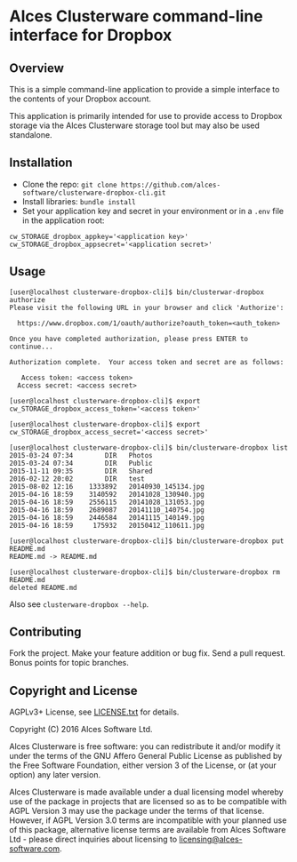 # Alces Clusterware command-line interface for Dropbox

## Overview

This is a simple command-line application to provide a simple
interface to the contents of your Dropbox account.

This application is primarily intended for use to provide access to
Dropbox storage via the Alces Clusterware storage tool but may also
be used standalone.

## Installation

 * Clone the repo: `git clone https://github.com/alces-software/clusterware-dropbox-cli.git`
 * Install libraries: `bundle install`
 * Set your application key and secret in your environment or in a `.env` file in the application root:

```
cw_STORAGE_dropbox_appkey='<application key>'
cw_STORAGE_dropbox_appsecret='<application secret>'
```

## Usage

```
[user@localhost clusterware-dropbox-cli]$ bin/clusterwar-dropbox authorize
Please visit the following URL in your browser and click 'Authorize':

  https://www.dropbox.com/1/oauth/authorize?oauth_token=<auth_token>

Once you have completed authorization, please press ENTER to continue...

Authorization complete.  Your access token and secret are as follows:

   Access token: <access token>
  Access secret: <access secret>
     
[user@localhost clusterware-dropbox-cli]$ export cw_STORAGE_dropbox_access_token='<access token>'

[user@localhost clusterware-dropbox-cli]$ export cw_STORAGE_dropbox_access_secret='<access secret>'

[user@localhost clusterware-dropbox-cli]$ bin/clusterware-dropbox list
2015-03-24 07:34        DIR   Photos
2015-03-24 07:34        DIR   Public
2015-11-11 09:35        DIR   Shared
2016-02-12 20:02        DIR   test
2015-08-02 12:16    1333892   20140930_145134.jpg
2015-04-16 18:59    3140592   20141028_130940.jpg
2015-04-16 18:59    2556115   20141028_131053.jpg
2015-04-16 18:59    2689087   20141110_140754.jpg
2015-04-16 18:59    2446584   20141115_140149.jpg
2015-04-16 18:59     175932   20150412_110611.jpg

[user@localhost clusterware-dropbox-cli]$ bin/clusterware-dropbox put README.md
README.md -> README.md

[user@localhost clusterware-dropbox-cli]$ bin/clusterware-dropbox rm README.md
deleted README.md
```

Also see `clusterware-dropbox --help`.

## Contributing

Fork the project. Make your feature addition or bug fix. Send a pull
request. Bonus points for topic branches.

## Copyright and License

AGPLv3+ License, see [LICENSE.txt](LICENSE.txt) for details.

Copyright (C) 2016 Alces Software Ltd.

Alces Clusterware is free software: you can redistribute it and/or modify it under the terms of the GNU Affero General Public License as published by the Free Software Foundation, either version 3 of the License, or (at your option) any later version.

Alces Clusterware is made available under a dual licensing model whereby use of the package in projects that are licensed so as to be compatible with AGPL Version 3 may use the package under the terms of that license. However, if AGPL Version 3.0 terms are incompatible with your planned use of this package, alternative license terms are available from Alces Software Ltd - please direct inquiries about licensing to [licensing@alces-software.com](mailto:licensing@alces-software.com).
